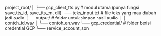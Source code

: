 project_root/
│
├── gcp_client_tts.py       # modul utama (punya fungsi save_tts_id, save_tts_en, dll)
├── teks_input.txt          # file teks yang mau diubah jadi audio
├── output/                 # folder untuk simpan hasil audio
│   ├── contoh_id.wav
│   └── contoh_en.wav
└── gcp_credential/         # folder berisi credential GCP
    └── service_account.json
